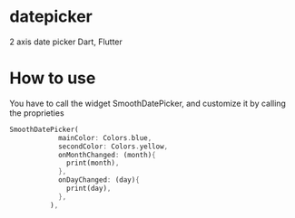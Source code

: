 # datepicker
2 axis date picker Dart, Flutter

# How to use

You have to call the widget SmoothDatePicker, and customize it by calling the proprieties

```dart
SmoothDatePicker(
            mainColor: Colors.blue,
            secondColor: Colors.yellow,
            onMonthChanged: (month){
              print(month),
            },
            onDayChanged: (day){
              print(day),
            },
          ),
```
